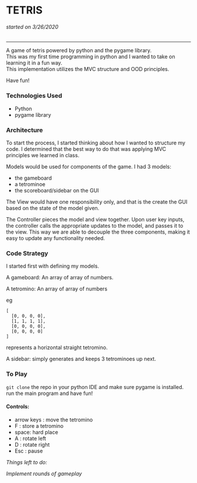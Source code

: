 # TETRIS
###### started on 3/26/2020

<hr>
A game of tetris powered by python and the pygame library. <br>
This was my first time programming in python and I wanted to take on learning it in a fun way. <br>
This implementation utilizes the MVC structure and OOD principles.

Have fun!

### Technologies Used
- Python
- pygame library

### Architecture
To start the process, I started thinking about how I wanted to structure my code. I determined that the best way to do that was applying MVC principles we learned in class.

Models would be used for components of the game. I had 3 models:
- the gameboard
- a tetrominoe
- the scoreboard/sidebar on the GUI

The View would have one responsibility only, and that is the create the GUI based on the state of the model given.

The Controller pieces the model and view together. Upon user key inputs, the controller calls the appropriate updates to the model, and passes it to the view. This way we are able to decouple the three components, making it easy to update any functionality needed.

### Code Strategy
I started first with defining my models.

A gameboard: An array of array of numbers.

A tetromino: An array of array of numbers

eg 

```
[
  [0, 0, 0, 0],
  [1, 1, 1, 1],
  [0, 0, 0, 0],
  [0, 0, 0, 0]
]

```
represents a horizontal straight tetromino.


A sidebar: simply generates and keeps 3 tetrominoes up next.

### To Play

`git clone` the repo in your python IDE and make sure pygame is installed.
run the main program and have fun!

#### Controls:

- arrow keys : move the tetromino
- F : store a tetromino
- space: hard place
- A : rotate left
- D : rotate right
- Esc : pause

<i> Things left to do:</i>

<i>Implement rounds of gameplay</i>
